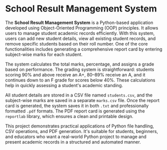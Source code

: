 # School Result Management System

The **School Result Management System** is a Python-based application developed using Object-Oriented Programming (OOP) principles. It allows users to manage student academic records efficiently. With this system, users can add new student details, view all existing student records, and remove specific students based on their roll number. One of the core functionalities includes generating a comprehensive report card by entering subject-wise marks for each student.

The system calculates the total marks, percentage, and assigns a grade based on performance. The grading system is straightforward: students scoring 90% and above receive an A+, 80–89% receive an A, and it continues down to an F grade for scores below 40%. These calculations help in quickly assessing a student's academic standing.

All student details are stored in a CSV file named `students.csv`, and the subject-wise marks are saved in a separate `marks.csv` file. Once the report card is generated, the system saves it in both `.txt` and professionally formatted `.pdf` formats. The PDF report card is generated using the `reportlab` library, which ensures a clean and printable design.

This project demonstrates practical applications of Python file handling, CSV operations, and PDF generation. It's suitable for students, beginners, and educators who want a real-world Python project to manage and present academic records in a structured and automated manner.
